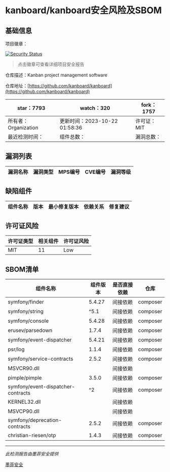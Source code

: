 # kanboard/kanboard安全风险及SBOM

## 基础信息

项目徽章：

[![Security Status](https://www.murphysec.com/platform3/v31/badge/1716529589189918720.svg)](https://www.murphysec.com/console/report/1715442076279767040/1716529589189918720)

> 点击徽章可查看详细项目安全报告

仓库描述：Kanban project management software

仓库地址：[https://github.com/kanboard/kanboard](https://github.com/kanboard/kanboard)

| star：7793 | watch：320 | fork：1757 |
| ----------- | -------------- | ------------ |
| 所有者：Organization | 更新时间：2023-10-22 01:58:36 | 许可证：MIT |
| 最近检测时间： | 组件总数： | 漏洞总数： |




## 漏洞列表

| 漏洞名称 | 漏洞类型 | MPS编号 | CVE编号 | 漏洞等级 |
| ------- | ------ | ------- | ------ | ----- |





## 缺陷组件

| 组件名称 | 版本 | 最小修复版本 | 依赖关系 | 修复建议 |
| -------- | ---- | ------------ | -------- | -------- |





## 许可证风险

| 许可证类型 | 相关组件 | 许可证风险 |
| ---------- | -------- | ---------- |
|MIT|11|Low|




## SBOM清单

| 组件名称 | 组件版本 | 是否直接依赖 | 仓库 |
| -------- | -------- | ------------ | ---- |
|symfony/finder|5.4.27|间接依赖|composer|
|symfony/string|^5.1|间接依赖|composer|
|symfony/console|5.4.28|间接依赖|composer|
|erusev/parsedown|1.7.4|间接依赖|composer|
|symfony/event-dispatcher|5.4.21|间接依赖|composer|
|psr/log|1.1.4|间接依赖|composer|
|symfony/service-contracts|2.5.2|间接依赖|composer|
|MSVCR90.dll||间接依赖||
|pimple/pimple|3.5.0|间接依赖|composer|
|symfony/event-dispatcher-contracts|^2|间接依赖|composer|
|KERNEL32.dll||间接依赖||
|MSVCP90.dll||间接依赖||
|symfony/deprecation-contracts|2.5.2|间接依赖|composer|
|christian-riesen/otp|1.4.3|间接依赖|composer|


------

*此检测报告由墨菲安全提供*

[墨菲安全](www.murphysec.com)